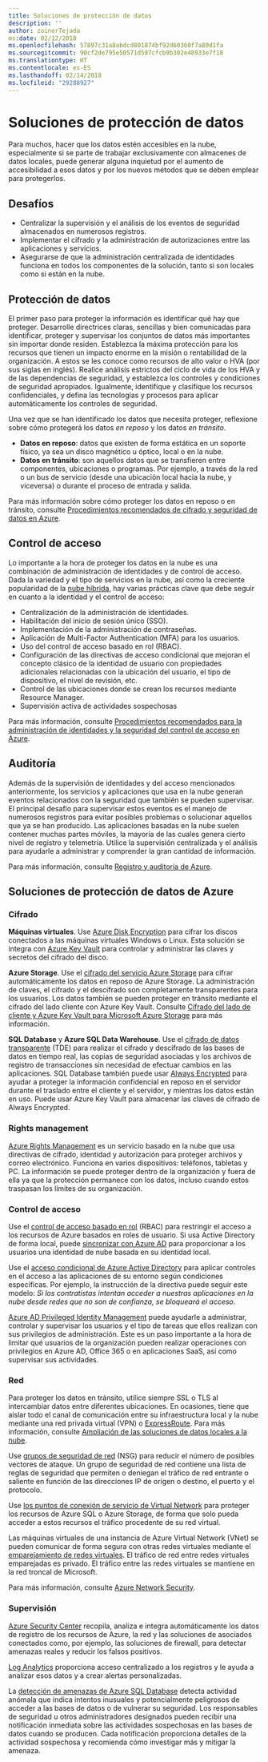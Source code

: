 ```yaml
---
title: Soluciones de protección de datos
description: ''
author: zoinerTejada
ms:date: 02/12/2018
ms.openlocfilehash: 57897c31a8abdcd801874bf92d60360f7a80d1fa
ms.sourcegitcommit: 90cf2de795e50571d597cfcb9b302e48933e7f18
ms.translationtype: HT
ms.contentlocale: es-ES
ms.lasthandoff: 02/14/2018
ms.locfileid: "29288927"
---
```

# <a name="securing-data-solutions"></a>Soluciones de protección de datos

Para muchos, hacer que los datos estén accesibles en la nube, especialmente si se parte de trabajar exclusivamente con almacenes de datos locales, puede generar alguna inquietud por el aumento de accesibilidad a esos datos y por los nuevos métodos que se deben emplear para protegerlos.

## <a name="challenges"></a>Desafíos

* Centralizar la supervisión y el análisis de los eventos de seguridad almacenados en numerosos registros.
* Implementar el cifrado y la administración de autorizaciones entre las aplicaciones y servicios.
* Asegurarse de que la administración centralizada de identidades funciona en todos los componentes de la solución, tanto si son locales como si están en la nube.

## <a name="data-protection"></a>Protección de datos

El primer paso para proteger la información es identificar qué hay que proteger. Desarrolle directrices claras, sencillas y bien comunicadas para identificar, proteger y supervisar los conjuntos de datos más importantes sin importar donde residen. Establezca la máxima protección para los recursos que tienen un impacto enorme en la misión o rentabilidad de la organización. A estos se les conoce como recursos de alto valor o HVA (por sus siglas en inglés). Realice análisis estrictos del ciclo de vida de los HVA y de las dependencias de seguridad, y establezca los controles y condiciones de seguridad apropiados. Igualmente, identifique y clasifique los recursos confidenciales, y defina las tecnologías y procesos para aplicar automáticamente los controles de seguridad.

Una vez que se han identificado los datos que necesita proteger, reflexione sobre cómo protegerá los datos *en reposo* y los datos *en tránsito*.

* **Datos en reposo**: datos que existen de forma estática en un soporte físico, ya sea un disco magnético u óptico, local o en la nube.
* **Datos en tránsito**: son aquellos datos que se transfieren entre componentes, ubicaciones o programas. Por ejemplo, a través de la red o un bus de servicio (desde una ubicación local hacia la nube, y viceversa) o durante el proceso de entrada y salida.

Para más información sobre cómo proteger los datos en reposo o en tránsito, consulte [Procedimientos recomendados de cifrado y seguridad de datos en Azure](/azure/security/azure-security-data-encryption-best-practices).

## <a name="access-control"></a>Control de acceso

Lo importante a la hora de proteger los datos en la nube es una combinación de administración de identidades y de control de acceso. Dada la variedad y el tipo de servicios en la nube, así como la creciente popularidad de la [nube híbrida](../scenarios/hybrid-on-premises-and-cloud.md), hay varias prácticas clave que debe seguir en cuanto a la identidad y el control de acceso:

* Centralización de la administración de identidades.
* Habilitación del inicio de sesión único (SSO).
* Implementación de la administración de contraseñas.
* Aplicación de Multi-Factor Authentication (MFA) para los usuarios.
* Uso del control de acceso basado en rol (RBAC).
* Configuración de las directivas de acceso condicional que mejoran el concepto clásico de la identidad de usuario con propiedades adicionales relacionadas con la ubicación del usuario, el tipo de dispositivo, el nivel de revisión, etc.
* Control de las ubicaciones donde se crean los recursos mediante Resource Manager.
* Supervisión activa de actividades sospechosas

Para más información, consulte [Procedimientos recomendados para la administración de identidades y la seguridad del control de acceso en Azure](/azure/security/azure-security-identity-management-best-practices).

## <a name="auditing"></a>Auditoría

Además de la supervisión de identidades y del acceso mencionados anteriormente, los servicios y aplicaciones que usa en la nube generan eventos relacionados con la seguridad que también se pueden supervisar. El principal desafío para supervisar estos eventos es el manejo de numerosos registros para evitar posibles problemas o solucionar aquellos que ya se han producido. Las aplicaciones basadas en la nube suelen contener muchas partes móviles, la mayoría de las cuales genera cierto nivel de registro y telemetría. Utilice la supervisión centralizada y el análisis para ayudarle a administrar y comprender la gran cantidad de información.

Para más información, consulte [Registro y auditoría de Azure](/azure/security/azure-log-audit).



## <a name="securing-data-solutions-in-azure"></a>Soluciones de protección de datos de Azure

### <a name="encryption"></a>Cifrado

**Máquinas virtuales**. Use [Azure Disk Encryption](/azure/security/azure-security-disk-encryption) para cifrar los discos conectados a las máquinas virtuales Windows o Linux. Esta solución se integra con [Azure Key Vault](/azure/key-vault/) para controlar y administrar las claves y secretos del cifrado del disco. 

**Azure Storage**. Use el [cifrado del servicio Azure Storage](/azure/storage/common/storage-service-encryption) para cifrar automáticamente los datos en reposo de Azure Storage. La administración de claves, el cifrado y el descifrado son completamente transparentes para los usuarios. Los datos también se pueden proteger en tránsito mediante el cifrado del lado cliente con Azure Key Vault. Consulte [Cifrado del lado de cliente y Azure Key Vault para Microsoft Azure Storage](/azure/storage/common/storage-client-side-encryption) para más información.

**SQL Database** y **Azure SQL Data Warehouse**. Use el [cifrado de datos transparente](/sql/relational-databases/security/encryption/transparent-data-encryption-azure-sql) (TDE) para realizar el cifrado y descifrado de las bases de datos en tiempo real, las copias de seguridad asociadas y los archivos de registro de transacciones sin necesidad de efectuar cambios en las aplicaciones. SQL Database también puede usar [Always Encrypted](/azure/sql-database/sql-database-always-encrypted-azure-key-vault) para ayudar a proteger la información confidencial en reposo en el servidor durante el traslado entre el cliente y el servidor, y mientras los datos están en uso. Puede usar Azure Key Vault para almacenar las claves de cifrado de Always Encrypted. 

### <a name="rights-management"></a>Rights management

[Azure Rights Management](/information-protection/understand-explore/what-is-azure-rms) es un servicio basado en la nube que usa directivas de cifrado, identidad y autorización para proteger archivos y correo electrónico. Funciona en varios dispositivos: teléfonos, tabletas y PC. La información se puede proteger dentro de la organización y fuera de ella ya que la protección permanece con los datos, incluso cuando estos traspasan los límites de su organización.

### <a name="access-control"></a>Control de acceso

Use el [control de acceso basado en rol](/azure/active-directory/role-based-access-control-what-is) (RBAC) para restringir el acceso a los recursos de Azure basados en roles de usuario. Si usa Active Directory de forma local, puede [sincronizar con Azure AD](/azure/active-directory/active-directory-hybrid-identity-design-considerations-directory-sync-requirements) para proporcionar a los usuarios una identidad de nube basada en su identidad local.

Use el [acceso condicional de Azure Active Directory](/azure/active-directory/active-directory-conditional-access-azure-portal) para aplicar controles en el acceso a las aplicaciones de su entorno según condiciones específicas. Por ejemplo, la instrucción de la directiva puede seguir este modelo: _Si los contratistas intentan acceder a nuestras aplicaciones en la nube desde redes que no son de confianza, se bloqueará el acceso_. 

[Azure AD Privileged Identity Management](/azure/active-directory/active-directory-privileged-identity-management-configure) puede ayudarle a administrar, controlar y supervisar los usuarios y el tipo de tareas que ellos realizan con sus privilegios de administración. Este es un paso importante a la hora de limitar qué usuarios de la organización pueden realizar operaciones con privilegios en Azure AD, Office 365 o en aplicaciones SaaS, así como supervisar sus actividades.

### <a name="network"></a>Red

Para proteger los datos en tránsito, utilice siempre SSL o TLS al intercambiar datos entre diferentes ubicaciones. En ocasiones, tiene que aislar todo el canal de comunicación entre su infraestructura local y la nube mediante una red privada virtual (VPN) o [ExpressRoute](/azure/expressroute/). Para más información, consulte [Ampliación de las soluciones de datos locales a la nube](../scenarios/hybrid-on-premises-and-cloud.md).

Use [grupos de seguridad de red](/azure/virtual-network/virtual-networks-nsg) (NSG) para reducir el número de posibles vectores de ataque. Un grupo de seguridad de red contiene una lista de reglas de seguridad que permiten o deniegan el tráfico de red entrante o saliente en función de las direcciones IP de origen o destino, el puerto y el protocolo. 

Use [los puntos de conexión de servicio de Virtual Network](/azure/virtual-network/virtual-network-service-endpoints-overview) para proteger los recursos de Azure SQL o Azure Storage, de forma que solo pueda acceder a estos recursos el tráfico procedente de su red virtual.

Las máquinas virtuales de una instancia de Azure Virtual Network (VNet) se pueden comunicar de forma segura con otras redes virtuales mediante el [emparejamiento de redes virtuales](/azure/virtual-network/virtual-network-peering-overview). El tráfico de red entre redes virtuales emparejadas es privado. El tráfico entre las redes virtuales se mantiene en la red troncal de Microsoft.

Para más información, consulte [Azure Network Security](/azure/security/azure-network-security).

### <a name="monitoring"></a>Supervisión

[Azure Security Center](/azure/security-center/security-center-intro) recopila, analiza e integra automáticamente los datos de registro de los recursos de Azure, la red y las soluciones de asociados conectados como, por ejemplo, las soluciones de firewall, para detectar amenazas reales y reducir los falsos positivos. 

[Log Analytics](/azure/log-analytics/log-analytics-overview) proporciona acceso centralizado a los registros y le ayuda a analizar esos datos y a crear alertas personalizadas.

La [detección de amenazas de Azure SQL Database](/azure/sql-database/sql-database-threat-detection) detecta actividad anómala que indica intentos inusuales y potencialmente peligrosos de acceder a las bases de datos o de vulnerar su seguridad. Los responsables de seguridad u otros administradores designados pueden recibir una notificación inmediata sobre las actividades sospechosas en las bases de datos cuando se producen. Cada notificación proporciona detalles de la actividad sospechosa y recomienda cómo investigar más y mitigar la amenaza.


